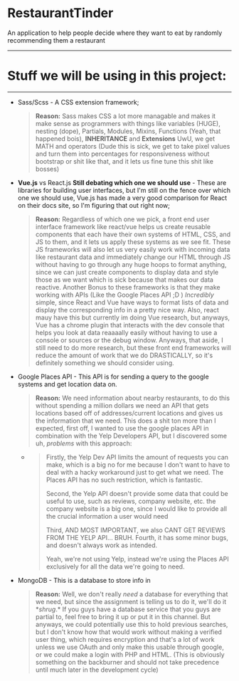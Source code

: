 # RestaurantTinder

An application to help people decide where they want to eat by randomly recommending them a restaurant

---

# Stuff we will be using in this project:

---

-   Sass/Scss - A CSS extension framework;
    
    > **Reason:** Sass makes CSS a lot more managable and makes it make sense as programmers with things like variables (HUGE), nesting (dope), Partials, Modules, Mixins, Functions (Yeah, that happened bois), **INHERITANCE** and **Extensions** UwU, we get MATH and operators (Dude this is sick, we get to take pixel values and turn them into percentages for responsiveness without bootstrap or shit like that, and it lets us fine tune this shit like bosses)
    
-   **Vue.js** vs React.js **Still debating which one we should use** - These are libraries for building user interfaces, but I'm still on the fence over which one we should use, Vue.js has made a very good comparison for React on their docs site, so I'm figuring that out right now;
    
    > **Reason:** Regardless of which one we pick, a front end user interface framework like react/vue helps us create reusable components that each have their own systems of HTML, CSS, and JS to them, and it lets us apply these systems as we see fit. These JS frameworks will also let us very easily work with incoming data like restaurant data and immediately change our HTML through JS without having to go through any huge hoops to format anything, since we can just create components to display data and style those as we want which is sick because that makes our data reactive. 
    > Another Bonus to these frameworks is that they make working with APIs (Like the Google Places API ;D ) *Incredibly* simple, since React and Vue have ways to format lists of data and display the corresponding info in a pretty nice way. Also, react mauy have this but currently im doing Vue research, but anyways, Vue has a chrome plugin that interacts with the dev console that helps you look at data reaaaally easily without having to use a console or sources or the debug window. 
    > Anyways, that aside, I still need to do more research, but these front end frameworks will reduce the amount of work that we do DRASTICALLY, so it's definitely something we should consider using.
    
-   Google Places API - This API is for sending a query to the google systems and get location data on.
    
    > **Reason:** We need information about nearby restaurants, to do this without spending a million dollars we need an API that gets locations based off of addresses/current locations and gives us the information that we need. This does a shit ton more than I expected, first off, I wanted to use the google places API in combination with the Yelp Developers API, but I discovered some uh, *problems* with this approach:
    
    -   > Firstly, the Yelp Dev API limits the amount of requests you can make, which is a big no for me because I don't want to have to deal with a hacky workaround just to get what we need. The Places API has no such restriction, which is fantastic.
        > 
        > Second, the Yelp API doesn't provide some data that could be useful to use, such as reviews, company website, etc. the company website is a big one, since I would like to provide all the crucial information a user would need
        > 
        > Third, AND MOST IMPORTANT, we also CANT GET REVIEWS FROM THE YELP API... BRUH. 
        > Fourth, it has some minor bugs, and doesn't always work as intended.
        > 
        > Yeah, we're not using Yelp, instead we're using the Places API exclusively for all the data we're going to need.
        
-   MongoDB - This is a database to store info in
    
    > **Reason:** Well, we don't really *need* a database for everything that we need, but since the assignment is telling us to do it, we'll do it \**shrug*.\* If you guys have a database service that you guys are partial to, feel free to bring it up or put it in this channel. But anyways, we could potentially use this to hold previous searches, but I don't know how that would work without making a verified user thing, which requires encryption and that's a lot of work unless we use OAuth and only make this usable through google, or we could make a login with PHP and HTML. (This is obviously something on the backburner and should not take precedence until much later in the development cycle)